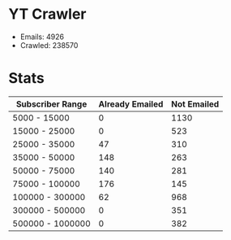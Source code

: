 # YT Crawler
- Emails: 4926
- Crawled: 238570

# Stats
| Subscriber Range  | Already Emailed | Not Emailed |
|-------|-------|-------|
| 5000 - 15000 | 0 | 1130 |
| 15000 - 25000 | 0 | 523 |
| 25000 - 35000 | 47 | 310 |
| 35000 - 50000 | 148 | 263 |
| 50000 - 75000 | 140 | 281 |
| 75000 - 100000 | 176 | 145 |
| 100000 - 300000 | 62 | 968 |
| 300000 - 500000 | 0 | 351 |
| 500000 - 1000000 | 0 | 382 |
